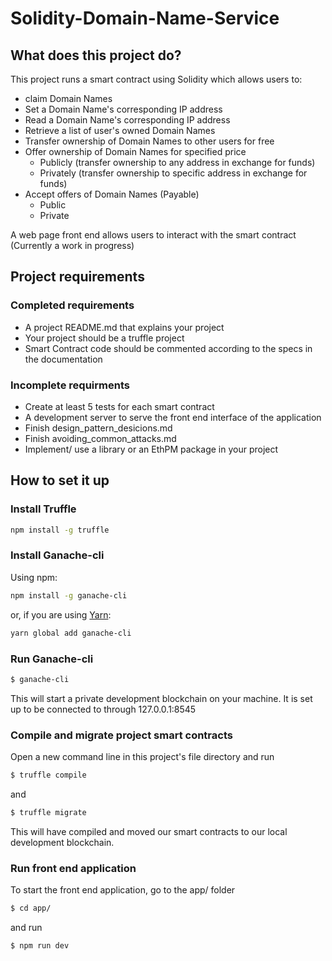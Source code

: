 # Solidity-Domain-Name-Service

## What does this project do?

This project runs a smart contract using Solidity which allows users to:
- claim Domain Names
- Set a Domain Name's corresponding IP address
- Read a Domain Name's corresponding IP address
- Retrieve a list of user's owned Domain Names
- Transfer ownership of Domain Names to other users for free
- Offer ownership of Domain Names for specified price
  - Publicly (transfer ownership to any address in exchange for funds)
  - Privately (transfer ownership to specific address in exchange for funds)
- Accept offers of Domain Names (Payable)
  - Public
  - Private

A web page front end allows users to interact with the smart contract (Currently a work in progress)

## Project requirements
### Completed requirements

- A project README.md that explains your project
- Your project should be a truffle project
- Smart Contract code should be commented according to the specs in the documentation

### Incomplete requirments

- Create at least 5 tests for each smart contract
- A development server to serve the front end interface of the application
- Finish design_pattern_desicions.md
- Finish avoiding_common_attacks.md
- Implement/ use a library or an EthPM package in your project

## How to set it up

### Install Truffle

```Bash
npm install -g truffle
```

### Install Ganache-cli

Using npm:

```Bash
npm install -g ganache-cli
```

or, if you are using [Yarn](https://yarnpkg.com/):

```Bash
yarn global add ganache-cli
```
### Run Ganache-cli

```Bash
$ ganache-cli
```

This will start a private development blockchain on your machine. It is set up to be connected to through 127.0.0.1:8545

### Compile and migrate project smart contracts

Open a new command line in this project's file directory and run 

```Bash
$ truffle compile
```

and

```Bash
$ truffle migrate
```

This will have compiled and moved our smart contracts to our local development blockchain.

### Run front end application

To start the front end application, go to the app/ folder

```Bash
$ cd app/
```

and run

```Bash
$ npm run dev
```
